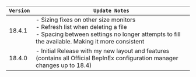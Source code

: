 | `Version` | `Update Notes`                                                                                                                                                                     |
|-----------|------------------------------------------------------------------------------------------------------------------------------------------------------------------------------------|
| 18.4.1    | - Sizing fixes on other size monitors<br/> - Refresh list when deleting a file<br/> - Spacing between settings no longer attempts to fill the available. Making it more consistent |
| 18.4.0    | - Initial Release with my new layout and features (contains all Official BepInEx configuration manager changes up to 18.4)                                                         |